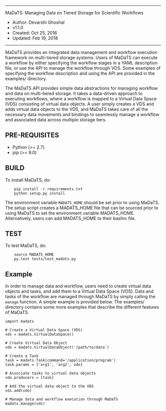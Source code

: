 **************************************************************************
MaDaTS: Managing Data on Tiered Storage for Scientific Workflows

* Author: Devarshi Ghoshal
* v1.1.0
* Created: Oct 25, 2016
* Updated: Feb 19, 2018
**************************************************************************

MaDaTS provides an integrated data management and workflow execution
framework on multi-tiered storage systems. Users of MaDaTS can execute
a workflow by either specifying the workflow stages in a YAML description
file, or use the API to manage the workflow through VDS. Some examples of
specifying the workflow description and using the API are provided in the
examples/ directory.

The MaDaTS API provides simple data abstractions for managing workflow and
data on multi-tiered storage. It takes a data-driven approach to executing
workflows, where a workflow is mapped to a Virtual Data Space (VDS) consisting
of virtual data objects. A user simply creates a VDS and adds virtual data
objects to the VDS, and MaDaTS takes care of all the necessary data movements
and bindings to seamlessly manage a workflow and associated data across multiple
storage tiers.  

PRE-REQUISITES
--------------
* Python (>= 2.7)
* pip (>= 9.0)

BUILD
-----
To install MaDaTS, do:

        pip install -r requirements.txt
        python setup.py install

The environment variable `MADATS_HOME` should be set prior to using MaDaTS.
The setup script creates a MADATS_HOME file that can be sourced prior to
using MaDaTS to set the environment variable MADATS_HOME. Alternatively,
users can add MADATS_HOME to their bashrc file.

TEST
-----
To test MaDaTS, do:

        source MADATS_HOME
        py.test tests/test_madats.py


Example
-------
In order to manage data and workflow, users need to create virtual data objects
and tasks, and add them to a Virtual Data Space (VDS). Data and tasks of the
workflow are managed through MaDaTS by simply calling the `manage` function.
A simple example is provided below. The examples/ directory contains some more
examples that describe the different features of MaDaTS.

	import madats
	
	# Create a Virtual Data Space (VDS)
	vds = madats.VirtualDataSpace()

	# Create Virtual Data Object
	vdo = madats.VirtualDataObject('/path/to/data')

	# Create a Task
	task = madats.Task(command='/application/program')
	task.params = ['arg1', 'arg2', vdo]

	# Associate tasks to virtual data objects
	vdo.producers = [task]

	# Add the virtual data object to the VDS
	vds.add(vdo)

	# Manage data and workflow execution through MaDaTS
	madats.manage(vds)
